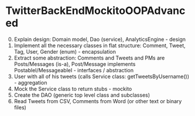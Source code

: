 # TwitterBackEndMockitoOOPAdvanced

0. Explain design: Domain model, Dao (service), AnalyticsEngine - design
1. Implement all the necessary classes in flat structure: Comment, Tweet, Tag, User, Gender (enum) - encapsulation
2. Extract some abstraction: Comments and Tweets and PMs are Posts/Messages (is-a), Post/Message implements PostableI/MessageableI - interfaces / abstraction
3. User with all of his tweets (calls Service class: getTweetsByUsername()) - aggregation
4. Mock the Service class to return stubs - mockito
5. Create the DAO (generic top level class and subclasses)
6. Read Tweets from CSV, Comments from Word (or other text or binary files)

